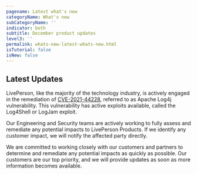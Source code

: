 ```yaml
---
pagename: Latest what's new
categoryName: What's new
subCategoryName: ''
indicator: both
subtitle: December product updates
level3: ''
permalink: whats-new-latest-whats-new.html
isTutorial: false
isNew: false
---
```

## Latest Updates 

LivePerson, like the majority of the technology industry, is actively engaged in the remediation of [CVE-2021-44228](https://cve.mitre.org/cgi-bin/cvename.cgi?name=2021-44228), referred to as Apache Log4j vulnerability. This vulnerability has active exploits available, called the Log4Shell or LogJam exploit. 

Our Engineering and Security teams are actively working to fully assess and remediate any potential impacts to LivePerson Products. If we identify any customer impact, we will notify the affected party directly.  

We are committed to working closely with our customers and partners to determine and remediate any potential impacts as quickly as possible. Our customers are our top priority, and we will provide updates as soon as more information becomes available.



